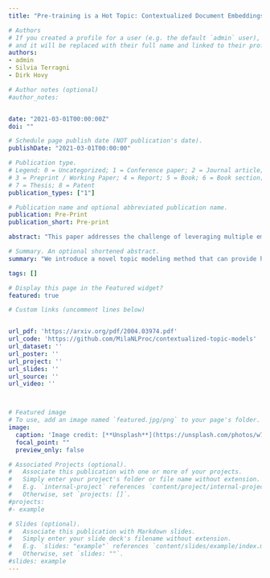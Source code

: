 ```yaml
---
title: "Pre-training is a Hot Topic: Contextualized Document Embeddings Improve Topic Coherence"

# Authors
# If you created a profile for a user (e.g. the default `admin` user), write the username (folder name) here
# and it will be replaced with their full name and linked to their profile.
authors:
- admin
- Silvia Terragni
- Dirk Hovy

# Author notes (optional)
#author_notes:


date: "2021-03-01T00:00:00Z"
doi: ""

# Schedule page publish date (NOT publication's date).
publishDate: "2021-03-01T00:00:00"

# Publication type.
# Legend: 0 = Uncategorized; 1 = Conference paper; 2 = Journal article;
# 3 = Preprint / Working Paper; 4 = Report; 5 = Book; 6 = Book section;
# 7 = Thesis; 8 = Patent
publication_types: ["1"]

# Publication name and optional abbreviated publication name.
publication: Pre-Print
publication_short: Pre-print

abstract: "This paper addresses the challenge of leveraging multiple embedding spaces for multi-shop personalization, proving that zero-shot inference is possible by transferring shopping intent from one website to another without manual intervention. We detail a machine learning pipeline to train and optimize embeddings within shops first, and support the quantitative findings with additional qualitative insights. We then turn to the harder task of using learned embeddings across shops: if products from different shops live in the same vector space, user intent - as represented by regions in this space - can then be transferred in a zero-shot fashion across websites. We propose and benchmark unsupervised and supervised methods to “travel” between embedding spaces, each with its own assumptions on data quantity and quality. We show that zero-shot personalization is indeed possible at scale by testing the shared embedding space with two downstream tasks, event prediction and type-ahead suggestions. Finally, we curate a cross-shop anonymized embeddings dataset to foster an inclusive discussion of this important business scenario."

# Summary. An optional shortened abstract.
summary: "We introduce a novel topic modeling method that can provide highly coherent topics thanks to the use of contextualized embeddings."

tags: []

# Display this page in the Featured widget?
featured: true

# Custom links (uncomment lines below)


url_pdf: 'https://arxiv.org/pdf/2004.03974.pdf'
url_code: 'https://github.com/MilaNLProc/contextualized-topic-models'
url_dataset: ''
url_poster: ''
url_project: ''
url_slides: ''
url_source: ''
url_video: ''



# Featured image
# To use, add an image named `featured.jpg/png` to your page's folder.
image:
  caption: 'Image credit: [**Unsplash**](https://unsplash.com/photos/w7ZyuGYNpRQ)'
  focal_point: ""
  preview_only: false

# Associated Projects (optional).
#   Associate this publication with one or more of your projects.
#   Simply enter your project's folder or file name without extension.
#   E.g. `internal-project` references `content/project/internal-project/index.md`.
#   Otherwise, set `projects: []`.
#projects:
#- example

# Slides (optional).
#   Associate this publication with Markdown slides.
#   Simply enter your slide deck's filename without extension.
#   E.g. `slides: "example"` references `content/slides/example/index.md`.
#   Otherwise, set `slides: ""`.
#slides: example
---
```


<!-- {{% callout note %}}
Click the *Cite* button above to demo the feature to enable visitors to import publication metadata into their reference management software.
{{% /callout %}}

{{% callout note %}}
Create your slides in Markdown - click the *Slides* button to check out the example.
{{% /callout %}}

Supplementary notes can be added here, including [code, math, and images](https://wowchemy.com/docs/writing-markdown-latex/). -->
